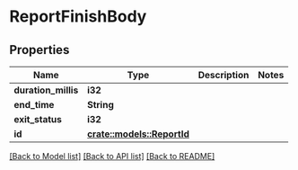 # ReportFinishBody

## Properties

Name | Type | Description | Notes
------------ | ------------- | ------------- | -------------
**duration_millis** | **i32** |  | 
**end_time** | **String** |  | 
**exit_status** | **i32** |  | 
**id** | [**crate::models::ReportId**](ReportId.md) |  | 

[[Back to Model list]](../README.md#documentation-for-models) [[Back to API list]](../README.md#documentation-for-api-endpoints) [[Back to README]](../README.md)


